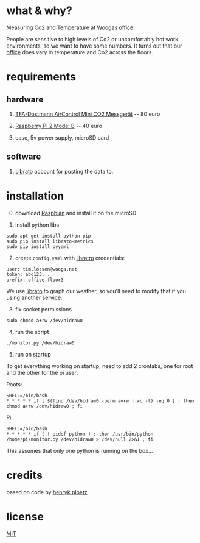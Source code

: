# what & why?

Measuring Co2 and Temperature at [Woogas office](http://www.wooga.com/jobs/office-tour/).

People are sensitive to high levels of Co2 or uncomfortably hot work environments, so we want to 
have some numbers. It turns out that our [office](https://metrics.librato.com/share/dashboards/l7pd2aia) does
vary in temperature and Co2 across the floors.

# requirements 

## hardware

1) [TFA-Dostmann AirControl Mini CO2 Messgerät](http://www.amazon.de/dp/B00TH3OW4Q) -- 80 euro

2) [Raspberry PI 2 Model B](http://www.amazon.de/dp/B00T2U7R7I) -- 40 euro

3) case, 5v power supply, microSD card

## software

1) [Librato](https://www.librato.com) account for posting the data to.

# installation

0) download [Raspbian](https://www.raspberrypi.org/downloads/) and install it on the microSD

1) install python libs
```
sudo apt-get install python-pip
sudo pip install librato-metrics
sudo pip install pyyaml
```

2) create `config.yaml` with [libratro](https://www.librato.com) credentials:
```
user: tim.lossen@wooga.net
token: abc123...
prefix: office.floor3
```

We use [librato](https://www.librato.com) to graph our weather, so you'll need to modify that if you using another service.

3) fix socket permissions
```
sudo chmod a+rw /dev/hidraw0
```

4) run the script
```
./monitor.py /dev/hidraw0
```

5) run on startup

To get everything working on startup, need to add 2 crontabs, one for root
and the other for the pi user:

Roots:

```
SHELL=/bin/bash
* * * * * if [ $(find /dev/hidraw0 -perm a=rw | wc -l) -eq 0 ] ; then chmod a+rw /dev/hidraw0 ; fi
```

Pi:

```
SHELL=/bin/bash
* * * * * if ( ! pidof python ) ; then /usr/bin/python /home/pi/monitor.py /dev/hidraw0 > /dev/null 2>&1 ; fi
```

This assumes that only one python is running on the box...

# credits

based on code by [henryk ploetz](https://hackaday.io/project/5301-reverse-engineering-a-low-cost-usb-co-monitor/log/17909-all-your-base-are-belong-to-us)

# license

[MIT](http://opensource.org/licenses/MIT)

